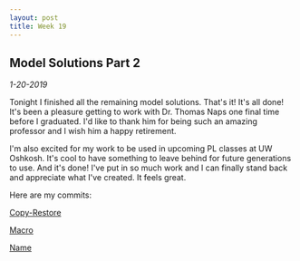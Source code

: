 ```yaml
---
layout: post
title: Week 19
---
```


## Model Solutions Part 2

*1-20-2019*

Tonight I finished all the remaining model solutions. That's it! It's all done!
It's been a pleasure getting to work with Dr. Thomas Naps one final time before
I graduated. I'd like to thank him for being such an amazing professor and I
wish him a happy retirement.

I'm also excited for my work to be used in upcoming PL classes at UW Oshkosh.
It's cool to have something to leave behind for future generations to use. And
it's done! I've put in so much work and I can finally stand back and appreciate
what I've created. It feels great.


Here are my commits:

[Copy-Restore](https://github.com/OpenDSA/OpenDSA/commit/c213ba19cc10f169bd1650a361b43ecc610f91f9)

[Macro](https://github.com/OpenDSA/OpenDSA/commit/65f07987164227fe9ba0bc2cc08d6e5a04305aa2)

[Name](https://github.com/OpenDSA/OpenDSA/commit/a6620294c8e68028fb92889da45c63362cd7c54b)
